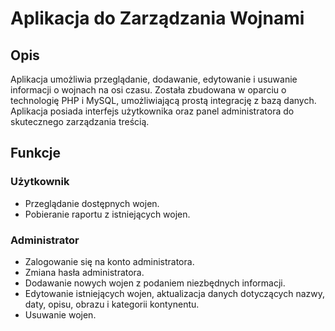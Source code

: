 # Aplikacja do Zarządzania Wojnami

## Opis

Aplikacja umożliwia przeglądanie, dodawanie, edytowanie i usuwanie informacji o wojnach na osi czasu. Została zbudowana w oparciu o technologię PHP i MySQL, umożliwiającą prostą integrację z bazą danych. Aplikacja posiada interfejs użytkownika oraz panel administratora do skutecznego zarządzania treścią.

## Funkcje

### Użytkownik

- Przeglądanie dostępnych wojen.
- Pobieranie raportu z istniejących wojen.

### Administrator

- Zalogowanie się na konto administratora.
- Zmiana hasła administratora.
- Dodawanie nowych wojen z podaniem niezbędnych informacji.
- Edytowanie istniejących wojen, aktualizacja danych dotyczących nazwy, daty, opisu, obrazu i kategorii kontynentu.
- Usuwanie wojen.
